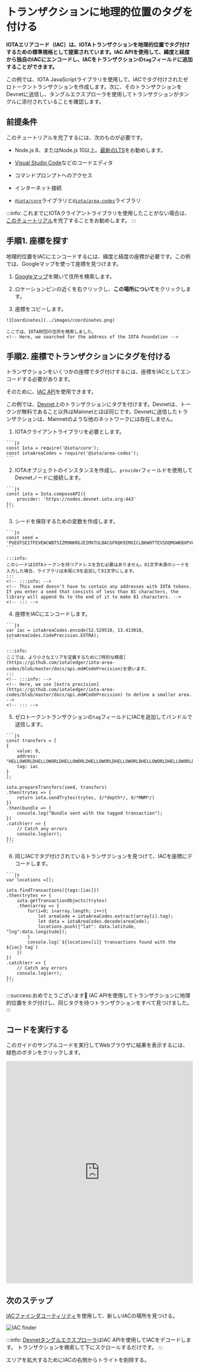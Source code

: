 # トランザクションに地理的位置のタグを付ける
<!-- # Tag a transaction with a geo-location -->

**IOTAエリアコード（IAC）は、IOTAトランザクションを地理的位置でタグ付けするための標準規格として提案されています。IAC APIを使用して、緯度と経度から独自のIACにエンコードし、IACをトランザクションの`tag`フィールドに追加することができます。**
<!-- **IOTA area codes (IAC) are a proposed standard for tagging IOTA transactions with a geo-location, which allows you to be filter them by location. You can use the IAC API to encode your own IAC from a latitude and longitude, then add it to the `tag` field of a transaction.** -->

この例では、IOTA JavaScriptライブラリを使用して、IACでタグ付けされたゼロトークントランザクションを作成します。次に、そのトランザクションをDevnetに送信し、タングルエクスプローラを使用してトランザクションがタングルに添付されていることを確認します。
<!-- In this example, we use the IOTA JavaScript library to create a zero-value transaction that's tagged with an IAC. Then, we send it to the Devnet, and use a Tangle explorer to check that the transaction is attached to the Tangle. -->

## 前提条件
<!-- ## Prerequisites -->

このチュートリアルを完了するには、次のものが必要です。
<!-- To complete this tutorial, you need the following: -->

* Node.js 8、またはNode.js 10以上。[最新のLTS](https://nodejs.org/en/download/)をお勧めします。
<!-- * Node.js 8, or Node.js 10 or higher. We recommend the [latest LTS](https://nodejs.org/en/download/). -->
* [Visual Studio Code](https://code.visualstudio.com/Download)などのコードエディタ
<!-- * A code editor such as [Visual Studio Code](https://code.visualstudio.com/Download) -->
* コマンドプロンプトへのアクセス
<!-- * Access to a command prompt -->
* インターネット接続
<!-- * An Internet connection -->
* [`@iota/core`](root://getting-started/0.1/tutorials/get-started.md)ライブラリと[`@iota/area-codes`](https://github.com/iotaledger/iota-area-codes)ライブラリ
<!-- * The [`@iota/core`](root://getting-started/0.1/tutorials/get-started.md) and [`@iota/area-codes`](https://github.com/iotaledger/iota-area-codes) libraries -->

:::info:
これまでにIOTAクライアントライブラリを使用したことがない場合は、[このチュートリアル](root://getting-started/0.1/tutorials/send-a-zero-value-transaction-with-nodejs.md)を完了することをお勧めします。
:::
<!-- :::info: -->
<!-- If you've never used the IOTA client libraries before, we recommend completing [this tutorial](root://getting-started/0.1/tutorials/send-a-zero-value-transaction-with-nodejs.md) -->
<!-- ::: -->

## 手順1. 座標を探す
<!-- ## Step 1. Find some coordinates -->

地理的位置をIACにエンコードするには、緯度と経度の座標が必要です。この例では、Googleマップを使って座標を見つけます。
<!-- To encode a geo-location into an IAC, you need some latitude and longitude coordinates. In this example, we use Google Maps to find the coordinates. -->

1. [Googleマップ](https://www.google.co.jp/maps)を開いて住所を検索します。
  <!-- 1. [Open Google Maps](https://www.google.co.uk/maps) and search for an address -->

2. ロケーションピンの近くを右クリックし、**この場所について**をクリックします。
  <!-- 2. Right click near the location pin and click **What's here?** -->

3. 座標をコピーします。
  <!-- 3. Copy the coordinates -->

    ![Coordinates](../images/coordinates.png)

    ここでは、IOTA財団の住所を検索しました。
    <!-- Here, we searched for the address of the IOTA Foundation -->

## 手順2. 座標でトランザクションにタグを付ける
<!-- ## Step 2. Tag a transaction with the coordinates -->

トランザクションをいくつかの座標でタグ付けするには、座標をIACとしてエンコードする必要があります。
<!-- To tag a transaction with some coordinates, you need to encode them as an IAC. -->

そのために、[IAC API](https://github.com/iotaledger/iota-area-codes/blob/master/docs/api.md)を使用できます。
<!-- To do so, you can use the [IAC API](https://github.com/iotaledger/iota-area-codes/blob/master/docs/api.md). -->

この例では、[Devnet](root://getting-started/0.1/references/iota-networks.md#devnet)上のトランザクションにタグを付けます。Devnetは、トークンが無料であること以外はMainnetとほぼ同じです。Devnetに送信したトランザクションは、Mainnetのような他のネットワークには存在しません。
<!-- In this example, we tag a transaction on the [Devnet](root://getting-started/0.1/references/iota-networks.md#devnet). The Devnet is similar to the Mainnet, except the tokens are free. Any transactions that you send to the Devnet do not exist on other networks such as the Mainnet. -->

1. IOTAクライアントライブラリを必要とします。
  <!-- 1. Require the IOTA client libraries -->

    ```js
    const Iota = require('@iota/core');
    const iotaAreaCodes = require('@iota/area-codes');
    ```

2. IOTAオブジェクトのインスタンスを作成し、`provider`フィールドを使用してDevnetノードに接続します。
  <!-- 2. Create an instance of the IOTA object and use the `provider` field to connect to a Devnet node -->

    ```js
    const iota = Iota.composeAPI({
        provider: 'https://nodes.devnet.iota.org:443'
    });
    ```

3. シードを保存するための変数を作成します。
  <!-- 3. Create a variable to store your seed -->

    ```js
    const seed =
    'PUEOTSEITFEVEWCWBTSIZM9NKRGJEIMXTULBACGFRQK9IMGICLBKW9TTEVSDQMGWKBXPVCBMMCXWMNPDX';
    ```

    :::info:
    このシードはIOTAトークンを持つアドレスを含む必要はありません。81文字未満のシードを入力した場合、ライブラリは末尾に9を追加して81文字にします。
    :::
    <!-- :::info: -->
    <!-- This seed doesn't have to contain any addresses with IOTA tokens. If you enter a seed that consists of less than 81 characters, the library will append 9s to the end of it to make 81 characters. -->
    <!-- ::: -->

4. 座標をIACにエンコードします。
  <!-- 4. Encode the coordinates into an IAC -->

    ```js
    var iac = iotaAreaCodes.encode(52.529510, 13.413018, iotaAreaCodes.CodePrecision.EXTRA);
    ```

    :::info:
    ここでは、より小さなエリアを定義するために[特別な精度](https://github.com/iotaledger/iota-area-codes/blob/master/docs/api.md#CodePrecision)を使います。
    :::
    <!-- :::info: -->
    <!-- Here, we use [extra precision](https://github.com/iotaledger/iota-area-codes/blob/master/docs/api.md#CodePrecision) to define a smaller area. -->
    <!-- ::: -->

5. ゼロトークントランザクションの`tag`フィールドにIACを追加してバンドルで送信します。
  <!-- 5. Add the IAC to the `tag` field of a zero-value transaction and send it in a bundle -->

    ```js
    const transfers = [
    {
        value: 0,
        address: "HELLOWORLDHELLOWORLDHELLOWORLDHELLOWORLDHELLOWORLDHELLOWORLDHELLOWORLDHELLOWORLDD",
        tag: iac
    }
    ];

    iota.prepareTransfers(seed, transfers)
    .then(trytes => {
        return iota.sendTrytes(trytes, 3/*depth*/, 9/*MWM*/)
    })
    .then(bundle => {
        console.log("Bundle sent with the tagged transaction");
    })
    .catch(err => {
        // Catch any errors
        console.log(err);
    });
    ```

6. 同じIACでタグ付けされているトランザクションを見つけて、IACを座標にデコードします。
  <!-- 6. Find any transactions that are tagged with the same IAC and decode it back into coordinates -->

    ```js
    var locations =[];

    iota.findTransactions({tags:[iac]})
    .then(trytes => {
        iota.getTransactionObjects(trytes)
        .then(array => {
            for(i=0; i<array.length; i++){
                let areaCode = iotaAreaCodes.extract(array[i].tag);
                let data = iotaAreaCodes.decode(areaCode);
                locations.push({"lat": data.latitude, "lng":data.longitude});
            }
            console.log(`${locations[i]} transactions found with the ${iac} tag`)
        })
    })
    .catch(err => {
        // Catch any errors
        console.log(err);
    });
    ```

:::success:おめでとうございます:tada:
IAC APIを使用してトランザクションに地理的位置をタグ付けし、同じタグを持つトランザクションをすべて見つけました。
:::
<!-- :::success:Congratulations :tada: -->
<!-- You've just used the IAC API to tag a transaction with a geo-location, and find any transactions with the same tag. -->
<!-- ::: -->

## コードを実行する
<!-- ## Run the code -->

このガイドのサンプルコードを実行してWebブラウザに結果を表示するには、緑色のボタンをクリックします。
<!-- Click the green button to run the sample code in this guide and see the results in the web browser. -->

<iframe height="600px" width="100%" src="https://repl.it/@jake91/IOTA-area-codes?lite=true" scrolling="no" frameborder="no" allowtransparency="true" allowfullscreen="true" sandbox="allow-forms allow-pointer-lock allow-popups allow-same-origin allow-scripts allow-modals"></iframe>

## 次のステップ
<!-- ## Next steps -->

[IACファインダユーティリティ](https://utils.iota.org/area-codes)を使用して、新しいIACの場所を見つける。
<!-- Use the [IAC finder utility](https://utils.iota.org/area-codes) to find the location of a new IAC. -->

![IAC finder](../images/iac-finder.png)

:::info:
[Devnetタングルエクスプローラ](https://devnet.thetangle.org/)はIAC APIを使用してIACをデコードします。
トランザクションを検索して下にスクロールするだけです。
:::
<!-- :::info: -->
<!-- The [Devnet Tangle explorer](https://devnet.thetangle.org/) also uses the IAC API to decode IACs for you. -->
<!-- Just search for your transaction and scroll down. -->
<!-- ::: -->

エリアを拡大するためにIACの右側からトライトを削除する。
<!-- Try removing trytes from the right of an IAC to expand the area. -->
